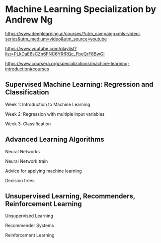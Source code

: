 # Machine Learning Specialization by Andrew Ng

https://www.deeplearning.ai/courses/?utm_campaign=mls-video-series&utm_medium=video&utm_source=youtube

https://www.youtube.com/playlist?list=PLkDaE6sCZn6FNC6YRfRQc_FbeQrF8BwGI

https://www.coursera.org/specializations/machine-learning-introduction#courses


## Supervised Machine Learning: Regression and Classification

Week 1: Introduction to Machine Learning

Week 2: Regression with multiple input variables

Week 3: Classification 


## Advanced Learning Algorithms

Neural Networks

Neural Network train

Advice for applying machine learning

Decision trees


## Unsupervised Learning, Recommenders, Reinforcement Learning
Unsupervised Learning

Recommender Systems

Reinforcement Learning
